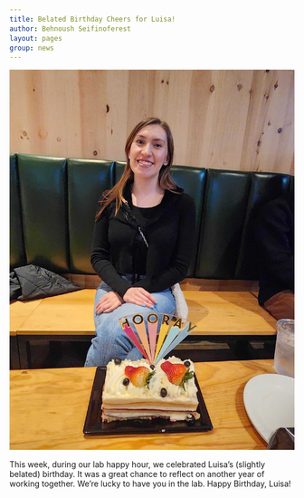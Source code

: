 ```yaml
---
title: Belated Birthday Cheers for Luisa!
author: Behnoush Seifinoferest
layout: pages
group: news
---
```



<span class="image fit"><img src="/images/2025-01-15-Luisa-Birthday.jpg" alt="" class="img-responsive"></span>

This week, during our lab happy hour, we celebrated Luisa’s (slightly belated) birthday. It was a great chance to reflect on another year of working together. We’re lucky to have you in the lab. Happy Birthday, Luisa!



